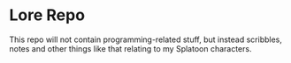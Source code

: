 
# Lore Repo

This repo will not contain programming-related stuff, but instead scribbles, notes and other things like that relating to my Splatoon characters.
